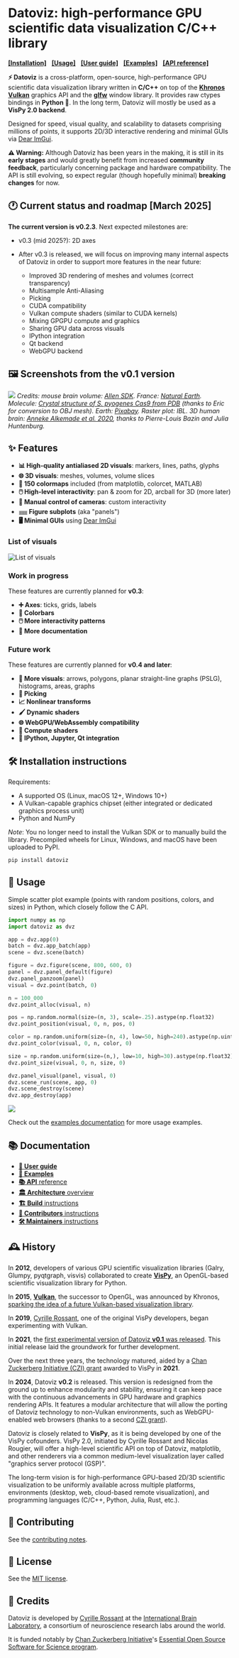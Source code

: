 # Datoviz: high-performance GPU scientific data visualization C/C++ library

[**[Installation]**](#%EF%B8%8F-installation-instructions) &nbsp;
[**[Usage]**](#-usage) &nbsp;
[**[User guide]**](docs/userguide.md) &nbsp;
[**[Examples]**](docs/examples.md) &nbsp;
[**[API reference]**](docs/api.md) &nbsp;

<!-- INTRODUCTION -->

**⚡️ Datoviz** is a cross-platform, open-source, high-performance GPU scientific data visualization library written in **C/C++** on top of the [**Khronos Vulkan**](https://www.vulkan.org/) graphics API and the [**glfw**](https://www.glfw.org/) window library. It provides raw ctypes bindings in **Python 🐍**. In the long term, Datoviz will mostly be used as a **VisPy 2.0 backend**.

Designed for speed, visual quality, and scalability to datasets comprising millions of points, it supports 2D/3D interactive rendering and minimal GUIs via [Dear ImGui](https://github.com/ocornut/imgui/).

**⚠️ Warning:** Although Datoviz has been years in the making, it is still in its **early stages** and would greatly benefit from increased **community feedback**, particularly concerning package and hardware compatibility. The API is still evolving, so expect regular (though hopefully minimal) **breaking changes** for now.

<!-- ROADMAP -->

## 🕐 Current status and roadmap [March 2025]

**The current version is v0.2.3**. Next expected milestones are:

* v0.3 (mid 2025?): 2D axes
* After v0.3 is released, we will focus on improving many internal aspects of Datoviz in order to support more features in the near future:

    * Improved 3D rendering of meshes and volumes (correct transparency)
    * Multisample Anti-Aliasing
    * Picking
    * CUDA compatibility
    * Vulkan compute shaders (similar to CUDA kernels)
    * Mixing GPGPU compute and graphics
    * Sharing GPU data across visuals
    * IPython integration
    * Qt backend
    * WebGPU backend


<!-- SCREENSHOTS -->

## 🖼️ Screenshots from the v0.1 version

![](https://raw.githubusercontent.com/datoviz/data/master/screenshots/datoviz.jpg)
*Credits: mouse brain volume: [Allen SDK](https://alleninstitute.github.io/AllenSDK/). France: [Natural Earth](https://www.naturalearthdata.com/). Molecule: [Crystal structure of S. pyogenes Cas9 from PDB](https://www.rcsb.org/structure/4cmp) (thanks to Eric for conversion to OBJ mesh). Earth: [Pixabay](https://pixabay.com/fr/illustrations/terre-planet-monde-globe-espace-1617121/). Raster plot: IBL. 3D human brain: [Anneke Alkemade et al. 2020](https://www.frontiersin.org/articles/10.3389/fnana.2020.536838/full), thanks to Pierre-Louis Bazin and Julia Huntenburg.*



<!-- FEATURES -->

## ✨ Features

* **📊 High-quality antialiased 2D visuals**: markers, lines, paths, glyphs
* **🌐 3D visuals**: meshes, volumes, volume slices
* **🌈 150 colormaps** included (from matplotlib, colorcet, MATLAB)
* **🖱️ High-level interactivity**: pan & zoom for 2D, arcball for 3D (more later)
* **🎥 Manual control of cameras**: custom interactivity
* **𓈈 Figure subplots** (aka "panels")
* **🖥️ Minimal GUIs** using [Dear ImGui](https://github.com/ocornut/imgui/)

### List of visuals

![List of visuals](https://raw.githubusercontent.com/datoviz/data/main/screenshots/visuals.png)

### Work in progress

These features are currently planned for **v0.3**:

* **➕ Axes**: ticks, grids, labels
* **🎨 Colorbars**
* **🖱️ More interactivity patterns**
* **📖 More documentation**

### Future work

These features are currently planned for **v0.4 and later**:

* **📐 More visuals**: arrows, polygons, planar straight-line graphs (PSLG), histograms, areas, graphs
* **🎯 Picking**
* **📈 Nonlinear transforms**
* **🖌️ Dynamic shaders**
* **🌐 WebGPU/WebAssembly compatibility**
* **🧮 Compute shaders**
* **🐍 IPython, Jupyter, Qt integration**


<!-- INSTALLATION -->

## 🛠️ Installation instructions

Requirements:

- A supported OS (Linux, macOS 12+, Windows 10+)
- A Vulkan-capable graphics chipset (either integrated or dedicated graphics process unit)
- Python and NumPy

_Note_: You no longer need to install the Vulkan SDK or to manually build the library. Precompiled wheels for Linux, Windows, and macOS have been uploaded to PyPI.


```bash
pip install datoviz
```

<!-- ### Ubuntu 24.04

1. Download the .deb package.
2. Install the .deb package on your system:

    ```bash
    sudo dpkg -i libdatoviz*.deb
    ```

3. Try to run the built-in demo:

    ```bash
    # The .deb package should have installed the shared library libdatoviz.so into /usr/local/lib
    # This line loads this shared library and calls the exposed dvz_demo() C function from Python.
    python3 -c "import ctypes; ctypes.cdll.LoadLibrary('libdatoviz.so').dvz_demo()"
    ``` -->



<!-- DOCUMENTATION -->


## 🚀 Usage

Simple scatter plot example (points with random positions, colors, and sizes) in Python, which closely follow the C API.

```python
import numpy as np
import datoviz as dvz

app = dvz.app(0)
batch = dvz.app_batch(app)
scene = dvz.scene(batch)

figure = dvz.figure(scene, 800, 600, 0)
panel = dvz.panel_default(figure)
dvz.panel_panzoom(panel)
visual = dvz.point(batch, 0)

n = 100_000
dvz.point_alloc(visual, n)

pos = np.random.normal(size=(n, 3), scale=.25).astype(np.float32)
dvz.point_position(visual, 0, n, pos, 0)

color = np.random.uniform(size=(n, 4), low=50, high=240).astype(np.uint8)
dvz.point_color(visual, 0, n, color, 0)

size = np.random.uniform(size=(n,), low=10, high=30).astype(np.float32)
dvz.point_size(visual, 0, n, size, 0)

dvz.panel_visual(panel, visual, 0)
dvz.scene_run(scene, app, 0)
dvz.scene_destroy(scene)
dvz.app_destroy(app)

```

![](https://raw.githubusercontent.com/datoviz/data/main/screenshots/examples/scatter.png)

Check out the [examples documentation](docs/examples.md) for more usage examples.


## 📚 Documentation

* [**📖 User guide**](docs/userguide.md)
* [**🐍 Examples**](docs/examples.md)
* [**📚 API** reference](docs/api.md)
* [**🏛️ Architecture** overview](ARCHITECTURE.md)
* [**🏗️ Build** instructions](BUILD.md)
* [**👥 Contributors** instructions](CONTRIBUTING.md)
* [**🛠️ Maintainers** instructions](MAINTAINERS.md)


## 🕰️ History

In **2012**, developers of various GPU scientific visualization libraries (Galry, Glumpy, pyqtgraph, visvis) collaborated to create [**VisPy**](https://vispy.org/), an OpenGL-based scientific visualization library for Python.

In **2015**, [**Vulkan**](https://www.khronos.org/vulkan/), the successor to OpenGL, was announced by Khronos, [sparking the idea of a future Vulkan-based visualization library](https://cyrille.rossant.net/compiler-data-visualization/).

In **2019**, [Cyrille Rossant](https://cyrille.rossant.net/), one of the original VisPy developers, began experimenting with Vulkan.

In **2021**, the [first experimental version of Datoviz **v0.1** was released](https://cyrille.rossant.net/datoviz/). This initial release laid the groundwork for further development.

Over the next three years, the technology matured, aided by a [Chan Zuckerberg Initiative (CZI) grant](https://chanzuckerberg.com/eoss/proposals/) awarded to VisPy in **2021**.

In **2024**, Datoviz **v0.2** is released. This version is redesigned from the ground up to enhance modularity and stability, ensuring it can keep pace with the continuous advancements in GPU hardware and graphics rendering APIs.
It features a modular architecture that will allow the porting of Datoviz technology to non-Vulkan environments, such as WebGPU-enabled web browsers (thanks to a second [CZI grant](https://chanzuckerberg.com/eoss/proposals/)).

Datoviz is closely related to **VisPy**, as it is being developed by one of the VisPy cofounders. VisPy 2.0, initiated by Cyrille Rossant and Nicolas Rougier, will offer a high-level scientific API on top of Datoviz, matplotlib, and other renderers via a common medium-level visualization layer called "graphics server protocol (GSP)".

The long-term vision is for high-performance GPU-based 2D/3D scientific visualization to be uniformly available across multiple platforms, environments (desktop, web, cloud-based remote visualization), and programming languages (C/C++, Python, Julia, Rust, etc.).


## 🤝 Contributing

See the [contributing notes](CONTRIBUTING.md).


## 📄 License

See the [MIT license](LICENSE).


## 🙏 Credits

Datoviz is developed by [Cyrille Rossant](https://cyrille.rossant.net) at the [International Brain Laboratory](http://internationalbrainlab.org/), a consortium of neuroscience research labs around the world.

It is funded notably by [Chan Zuckerberg Initiative](https://chanzuckerberg.com/)'s [Essential Open Source Software for Science program](https://chanzuckerberg.com/eoss/).
